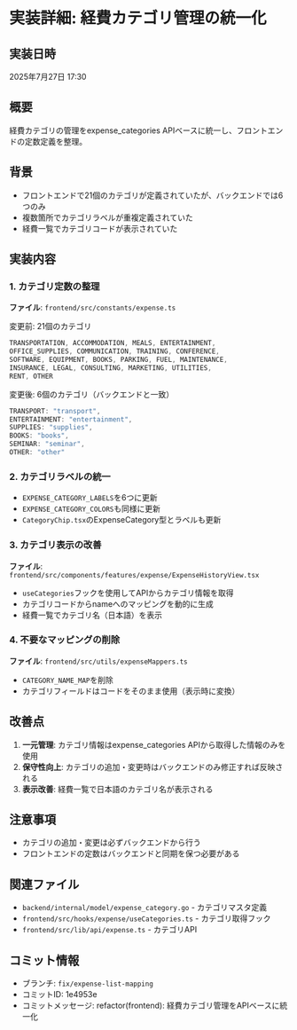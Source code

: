 # 実装詳細: 経費カテゴリ管理の統一化

## 実装日時
2025年7月27日 17:30

## 概要
経費カテゴリの管理をexpense_categories APIベースに統一し、フロントエンドの定数定義を整理。

## 背景
- フロントエンドで21個のカテゴリが定義されていたが、バックエンドでは6つのみ
- 複数箇所でカテゴリラベルが重複定義されていた
- 経費一覧でカテゴリコードが表示されていた

## 実装内容

### 1. カテゴリ定数の整理
**ファイル**: `frontend/src/constants/expense.ts`

変更前: 21個のカテゴリ
```typescript
TRANSPORTATION, ACCOMMODATION, MEALS, ENTERTAINMENT, 
OFFICE_SUPPLIES, COMMUNICATION, TRAINING, CONFERENCE,
SOFTWARE, EQUIPMENT, BOOKS, PARKING, FUEL, MAINTENANCE,
INSURANCE, LEGAL, CONSULTING, MARKETING, UTILITIES, 
RENT, OTHER
```

変更後: 6個のカテゴリ（バックエンドと一致）
```typescript
TRANSPORT: "transport",
ENTERTAINMENT: "entertainment", 
SUPPLIES: "supplies",
BOOKS: "books",
SEMINAR: "seminar",
OTHER: "other"
```

### 2. カテゴリラベルの統一
- `EXPENSE_CATEGORY_LABELS`を6つに更新
- `EXPENSE_CATEGORY_COLORS`も同様に更新
- `CategoryChip.tsx`のExpenseCategory型とラベルも更新

### 3. カテゴリ表示の改善
**ファイル**: `frontend/src/components/features/expense/ExpenseHistoryView.tsx`

- `useCategories`フックを使用してAPIからカテゴリ情報を取得
- カテゴリコードからnameへのマッピングを動的に生成
- 経費一覧でカテゴリ名（日本語）を表示

### 4. 不要なマッピングの削除
**ファイル**: `frontend/src/utils/expenseMappers.ts`

- `CATEGORY_NAME_MAP`を削除
- カテゴリフィールドはコードをそのまま使用（表示時に変換）

## 改善点
1. **一元管理**: カテゴリ情報はexpense_categories APIから取得した情報のみを使用
2. **保守性向上**: カテゴリの追加・変更時はバックエンドのみ修正すれば反映される
3. **表示改善**: 経費一覧で日本語のカテゴリ名が表示される

## 注意事項
- カテゴリの追加・変更は必ずバックエンドから行う
- フロントエンドの定数はバックエンドと同期を保つ必要がある

## 関連ファイル
- `backend/internal/model/expense_category.go` - カテゴリマスタ定義
- `frontend/src/hooks/expense/useCategories.ts` - カテゴリ取得フック
- `frontend/src/lib/api/expense.ts` - カテゴリAPI

## コミット情報
- ブランチ: `fix/expense-list-mapping`
- コミットID: 1e4953e
- コミットメッセージ: refactor(frontend): 経費カテゴリ管理をAPIベースに統一化